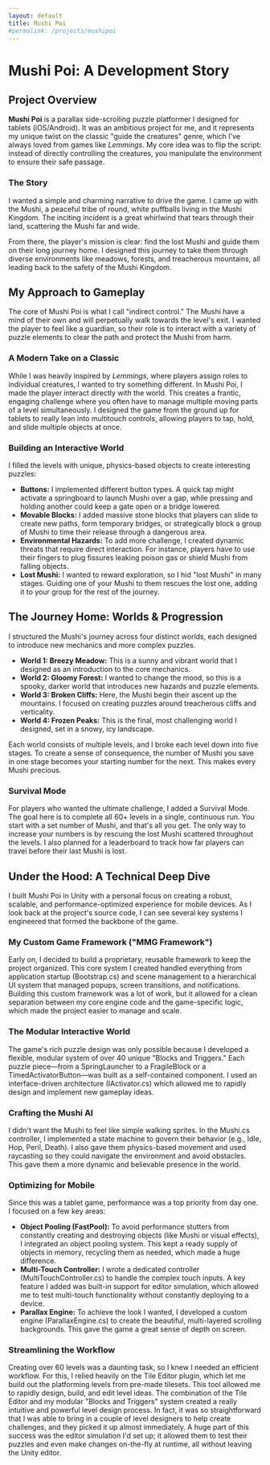 ```yaml
---
layout: default
title: Mushi Poi
#permalink: /projects/mushipoi
---
```


# **Mushi Poi: A Development Story**

## **Project Overview**

**Mushi Poi** is a parallax side-scrolling puzzle platformer I designed for tablets (iOS/Android). It was an ambitious project for me, and it represents my unique twist on the classic "guide the creatures" genre, which I've always loved from games like *Lemmings*. My core idea was to flip the script: instead of directly controlling the creatures, you manipulate the environment to ensure their safe passage.

### **The Story**

I wanted a simple and charming narrative to drive the game. I came up with the Mushi, a peaceful tribe of round, white puffballs living in the Mushi Kingdom. The inciting incident is a great whirlwind that tears through their land, scattering the Mushi far and wide.

From there, the player's mission is clear: find the lost Mushi and guide them on their long journey home. I designed this journey to take them through diverse environments like meadows, forests, and treacherous mountains, all leading back to the safety of the Mushi Kingdom.

## **My Approach to Gameplay**

The core of Mushi Poi is what I call "indirect control." The Mushi have a mind of their own and will perpetually walk towards the level's exit. I wanted the player to feel like a guardian, so their role is to interact with a variety of puzzle elements to clear the path and protect the Mushi from harm.

### **A Modern Take on a Classic**

While I was heavily inspired by *Lemmings*, where players assign roles to individual creatures, I wanted to try something different. In Mushi Poi, I made the player interact directly with the world. This creates a frantic, engaging challenge where you often have to manage multiple moving parts of a level simultaneously. I designed the game from the ground up for tablets to really lean into multitouch controls, allowing players to tap, hold, and slide multiple objects at once.

### **Building an Interactive World**

I filled the levels with unique, physics-based objects to create interesting puzzles:

* **Buttons:** I implemented different button types. A quick tap might activate a springboard to launch Mushi over a gap, while pressing and holding another could keep a gate open or a bridge lowered.  
* **Movable Blocks:** I added massive stone blocks that players can slide to create new paths, form temporary bridges, or strategically block a group of Mushi to time their release through a dangerous area.  
* **Environmental Hazards:** To add more challenge, I created dynamic threats that require direct interaction. For instance, players have to use their fingers to plug fissures leaking poison gas or shield Mushi from falling objects.  
* **Lost Mushi:** I wanted to reward exploration, so I hid "lost Mushi" in many stages. Guiding one of your Mushi to them rescues the lost one, adding it to your group for the rest of the journey.

## **The Journey Home: Worlds & Progression**

I structured the Mushi's journey across four distinct worlds, each designed to introduce new mechanics and more complex puzzles.

* **World 1: Breezy Meadow:** This is a sunny and vibrant world that I designed as an introduction to the core mechanics.  
* **World 2: Gloomy Forest:** I wanted to change the mood, so this is a spooky, darker world that introduces new hazards and puzzle elements.  
* **World 3: Broken Cliffs:** Here, the Mushi begin their ascent up the mountains. I focused on creating puzzles around treacherous cliffs and verticality.  
* **World 4: Frozen Peaks:** This is the final, most challenging world I designed, set in a snowy, icy landscape.

Each world consists of multiple levels, and I broke each level down into five stages. To create a sense of consequence, the number of Mushi you save in one stage becomes your starting number for the next. This makes every Mushi precious.

### **Survival Mode**

For players who wanted the ultimate challenge, I added a Survival Mode. The goal here is to complete all 60+ levels in a single, continuous run. You start with a set number of Mushi, and that's all you get. The only way to increase your numbers is by rescuing the lost Mushi scattered throughout the levels. I also planned for a leaderboard to track how far players can travel before their last Mushi is lost.

## **Under the Hood: A Technical Deep Dive**

I built Mushi Poi in Unity with a personal focus on creating a robust, scalable, and performance-optimized experience for mobile devices. As I look back at the project's source code, I can see several key systems I engineered that formed the backbone of the game.

### **My Custom Game Framework ("MMG Framework")**

Early on, I decided to build a proprietary, reusable framework to keep the project organized. This core system I created handled everything from application startup (Bootstrap.cs) and scene management to a hierarchical UI system that managed popups, screen transitions, and notifications. Building this custom framework was a lot of work, but it allowed for a clean separation between my core engine code and the game-specific logic, which made the project easier to manage and scale.

### **The Modular Interactive World**

The game's rich puzzle design was only possible because I developed a flexible, modular system of over 40 unique "Blocks and Triggers." Each puzzle piece—from a SpringLauncher to a FragileBlock or a TimedActivatorButton—was built as a self-contained component. I used an interface-driven architecture (IActivator.cs) which allowed me to rapidly design and implement new gameplay ideas.

### **Crafting the Mushi AI**

I didn't want the Mushi to feel like simple walking sprites. In the Mushi.cs controller, I implemented a state machine to govern their behavior (e.g., Idle, Hop, Peril, Death). I also gave them physics-based movement and used raycasting so they could navigate the environment and avoid obstacles. This gave them a more dynamic and believable presence in the world.

### **Optimizing for Mobile**

Since this was a tablet game, performance was a top priority from day one. I focused on a few key areas:

* **Object Pooling (FastPool):** To avoid performance stutters from constantly creating and destroying objects (like Mushi or visual effects), I integrated an object pooling system. This kept a ready supply of objects in memory, recycling them as needed, which made a huge difference.  
* **Multi-Touch Controller:** I wrote a dedicated controller (MultiTouchController.cs) to handle the complex touch inputs. A key feature I added was built-in support for editor simulation, which allowed me to test multi-touch functionality without constantly deploying to a device.  
* **Parallax Engine:** To achieve the look I wanted, I developed a custom engine (ParallaxEngine.cs) to create the beautiful, multi-layered scrolling backgrounds. This gave the game a great sense of depth on screen.

### **Streamlining the Workflow**

Creating over 60 levels was a daunting task, so I knew I needed an efficient workflow. For this, I relied heavily on the Tile Editor plugin, which let me build out the platforming levels from pre-made tilesets. This tool allowed me to rapidly design, build, and edit level ideas. The combination of the Tile Editor and my modular "Blocks and Triggers" system created a really intuitive and powerful level design process. In fact, it was so straightforward that I was able to bring in a couple of level designers to help create challenges, and they picked it up almost immediately. A huge part of this success was the editor simulation I'd set up; it allowed them to test their puzzles and even make changes on-the-fly at runtime, all without leaving the Unity editor.